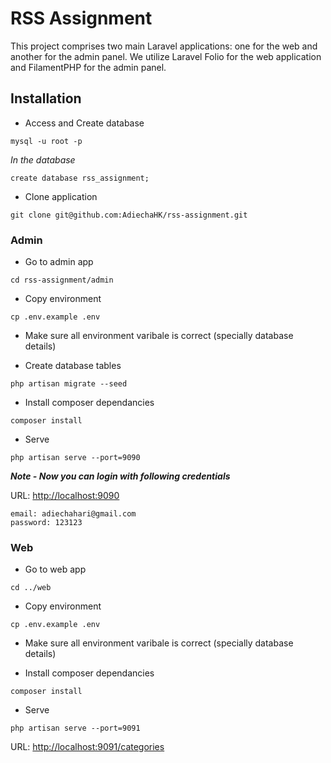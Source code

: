 # RSS Assignment

This project comprises two main Laravel applications: one for the web and another for the admin panel. We utilize Laravel Folio for the web application and FilamentPHP for the admin panel.

## Installation

* Access and Create database

```
mysql -u root -p
```
_In the database_
```
create database rss_assignment;
```   
  
* Clone application
```
git clone git@github.com:AdiechaHK/rss-assignment.git
```

### Admin

* Go to admin app
```
cd rss-assignment/admin
```
* Copy environment
```
cp .env.example .env
```
* Make sure all environment varibale is correct (specially database details)

* Create database tables
```
php artisan migrate --seed
```
* Install composer dependancies
```
composer install
```
* Serve
```
php artisan serve --port=9090
```

_**Note - Now you can login with following credentials**_

URL: [http://localhost:9090](http://localhost:9090)
```
email: adiechahari@gmail.com
password: 123123
```

### Web

* Go to web app
```
cd ../web
```
* Copy environment
```
cp .env.example .env
```
* Make sure all environment varibale is correct (specially database details)

* Install composer dependancies
```
composer install
```
* Serve
```
php artisan serve --port=9091
```

URL: [http://localhost:9091/categories](http://localhost:9091/categories)

